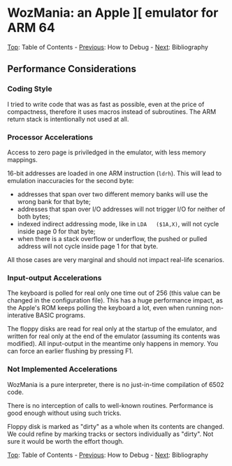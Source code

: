 # WozMania: an Apple ][ emulator for ARM 64


[Top](wozmania.md): Table of Contents - [Previous](debug.md): How to Debug - [Next](bibliography.md): Bibliography

<a name="performance"/>

## Performance Considerations

<a name="style"/>

### Coding Style

I tried to write code that was as fast as possible, even at the price of
compactness, therefore it uses macros instead of subroutines. The ARM
return stack is intentionally not used at all.


<a name="processor"/>

### Processor Accelerations

Access to zero page is priviledged in the emulator, with less memory mappings.

16-bit addresses are loaded in one ARM instruction (`ldrh`).
This will lead to emulation inaccuracies for the second byte:

 * addresses that span over two different memory banks will use the
   wrong bank for that byte;
 * addresses that span over I/O addresses will not trigger I/O
   for neither of both bytes;
 * indexed indirect addressing mode, like in `LDA   ($1A,X)`,
   will not cycle inside page 0 for that byte;
 * when there is a stack overflow or underflow, the pushed or pulled
   address will not cycle inside page 1 for that byte.

All those cases are very marginal and should not impact real-life scenarios.


<a name="input-output"/>

### Input-output Accelerations

The keyboard is polled for real only one time out of 256 (this value
can be changed in the configuration file). This has a huge
performance impact, as the Apple's ROM keeps polling the keyboard a lot,
even when running non-interative BASIC programs.

The floppy disks are read for real only at the startup of the emulator,
and written for real only at the end of the emulator (assuming its contents
was modified). All input-output in the meantime only happens in memory.
You can force an earlier flushing by pressing F1.


<a name="not-implemented"/>

### Not Implemented Accelerations

WozMania is a pure interpreter, there is no just-in-time compilation of
6502 code.

There is no interception of calls to well-known routines. Performance is
good enough without using such tricks.

Floppy disk is marked as "dirty" as a whole when its contents are changed.
We could refine by marking tracks or sectors individually as "dirty".
Not sure it would be worth the effort though.

[Top](wozmania.md): Table of Contents - [Previous](debug.md): How to Debug - [Next](bibliography.md): Bibliography
